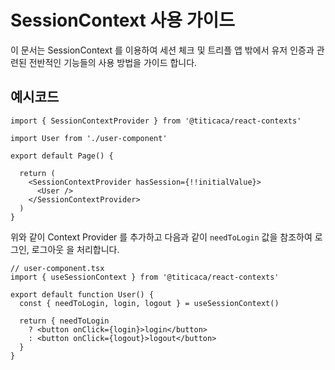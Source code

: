 # SessionContext 사용 가이드

이 문서는 SessionContext 를 이용하여 세션 체크 및 트리플 앱 밖에서 유저 인증과 관련된 전반적인
기능들의 사용 방법을 가이드 합니다.

## 예시코드

```tsx
import { SessionContextProvider } from '@titicaca/react-contexts'

import User from './user-component'

export default Page() {

  return (
    <SessionContextProvider hasSession={!!initialValue}>
      <User />
    </SessionContextProvider>
  )
}
```

위와 같이 Context Provider 를 추가하고 다음과 같이 `needToLogin` 값을 참조하여 로그인, 로그아웃
을 처리합니다.

```tsx
// user-component.tsx
import { useSessionContext } from '@titicaca/react-contexts'

export default function User() {
  const { needToLogin, login, logout } = useSessionContext()

  return { needToLogin
    ? <button onClick={login}>login</button>
    : <button onClick={logout}>logout</button>
  }
}
```
